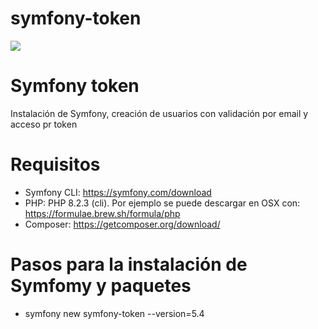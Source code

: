 # symfony-token

<img src="https://jorgebenitezlopez.com/github/symfony.jpg">

# Symfony token

Instalación de Symfony, creación de usuarios con validación por email y acceso pr token

# Requisitos

- Symfony CLI: https://symfony.com/download
- PHP: PHP 8.2.3 (cli). Por ejemplo se puede descargar en OSX con: https://formulae.brew.sh/formula/php
- Composer: https://getcomposer.org/download/


# Pasos para la instalación de Symfomy y paquetes

- symfony new symfony-token --version=5.4